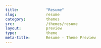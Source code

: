 ```yaml
---
title:            "Resume"
slug:             resume
category:         themes
src:              /themes/resume
layout:           preview
type:             theme
meta-title:       Resume - Theme Preview
---
```

